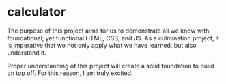 # calculator

The purpose of this project aims for us to demonstrate all we know with foundational, 
    yet functional HTML, CSS, and JS. As a culmination project, it is imperative that
    we not only apply what we have learned, but also understand it.

Proper understanding of this project will create a solid foundation to build on top off.
    For this reason, I am truly excited.